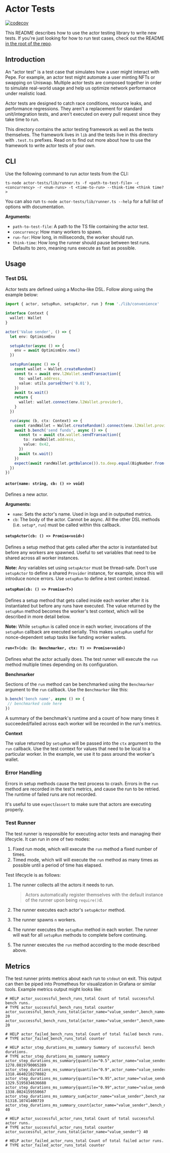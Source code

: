 # Actor Tests

[![codecov](https://codecov.io/gh/ethereum-pepe/pepe/branch/develop/graph/badge.svg?token=0VTG7PG7YR&flag=actor-tests-tests)](https://codecov.io/gh/ethereum-pepe/pepe)

This README describes how to use the actor testing library to write new tests. If you're just looking for how to run test cases, check out the README [in the root of the repo](../README.md).

## Introduction

An "actor test" is a test case that simulates how a user might interact with Pepe. For example, an actor test might automate a user minting NFTs or swapping on Uniswap. Multiple actor tests are composed together in order to simulate real-world usage and help us optimize network performance under realistic load.

Actor tests are designed to catch race conditions, resource leaks, and performance regressions. They aren't a replacement for standard unit/integration tests, and aren't executed on every pull request since they take time to run.

This directory contains the actor testing framework as well as the tests themselves. The framework lives in `lib` and the tests live in this directory with `.test.ts` prefixes. Read on to find out more about how to use the framework to write actor tests of your own.

## CLI

Use the following command to run actor tests from the CLI:

```
ts-node actor-tests/lib/runner.ts -f <path-to-test-file> -c <concurrency> -r <num-runs> -t <time-to-run> --think-time <think time?>
```

You can also run `ts-node actor-tests/lib/runner.ts --help` for a full list of options with documentation.

**Arguments:**

- `path-to-test-file`: A path to the TS file containing the actor test.
- `concurrency`: How many workers to spawn.
- `run-for`: How long, in milliseconds, the worker should run.
- `think-time`: How long the runner should pause between test runs. Defaults to zero, meaning runs execute as fast as possible.

## Usage

### Test DSL

Actor tests are defined using a Mocha-like DSL. Follow along using the example below:

```typescript
import { actor, setupRun, setupActor, run } from './lib/convenience'

interface Context {
  wallet: Wallet
}

actor('Value sender', () => {
  let env: OptimismEnv

  setupActor(async () => {
    env = await OptimismEnv.new()
  })

  setupRun(async () => {
    const wallet = Wallet.createRandom()
    const tx = await env.l2Wallet.sendTransaction({
      to: wallet.address,
      value: utils.parseEther('0.01'),
    })
    await tx.wait()
    return {
      wallet: wallet.connect(env.l2Wallet.provider),
    }
  })

  run(async (b, ctx: Context) => {
    const randWallet = Wallet.createRandom().connect(env.l2Wallet.provider)
    await b.bench('send funds', async () => {
      const tx = await ctx.wallet.sendTransaction({
        to: randWallet.address,
        value: 0x42,
      })
      await tx.wait()
    })
    expect(await randWallet.getBalance()).to.deep.equal(BigNumber.from(0x42))
  })
})
```

#### `actor(name: string, cb: () => void)`

Defines a new actor.

**Arguments:**

- `name`: Sets the actor's name. Used in logs and in outputted metrics.
- `cb`: The body of the actor. Cannot be async. All the other DSL methods (i.e. `setup*`, `run`) must be called within this callback.

#### `setupActor(cb: () => Promise<void>)`

Defines a setup method that gets called after the actor is instantiated but before any workers are spawned. Useful to set variables that need to be shared across all worker instances.

**Note:** Any variables set using `setupActor` must be thread-safe. Don't use `setupActor` to define a shared `Provider` instance, for example, since this will introduce nonce errors. Use `setupRun` to define a test context instead.

#### `setupRun(cb: () => Promise<T>)`

Defines a setup method that gets called inside each worker after it is instantiated but before any runs have executed. The value returned by the `setupRun` method becomes the worker's test context, which will be described in more detail below.

**Note:** While `setupRun` is called once in each worker, invocations of the `setupRun` callback are executed serially. This makes `setupRun` useful for nonce-dependent setup tasks like funding worker wallets.

#### `run<T>(cb: (b: Benchmarker, ctx: T) => Promise<void>)`

Defines what the actor actually does. The test runner will execute the `run` method multiple times depending on its configuration.

**Benchmarker**

Sections of the `run` method can be benchmarked using the `Benchmarker` argument to the `run` callback. Use the `Benchmarker` like this:

```typescript
b.bench('bench name', async () => {
 // benchmarked code here
})
```

A summary of the benchmark's runtime and a count of how many times it succeeded/failed across each worker will be recorded in the run's metrics.

**Context**

The value returned by `setupRun` will be passed into the `ctx` argument to the `run` callback. Use the test context for values that need to be local to a particular worker. In the example, we use it to pass around the worker's wallet.

### Error Handling

Errors in setup methods cause the test process to crash. Errors in the `run` method are recorded in the test's metrics, and cause the run to be retried. The runtime of failed runs are not recorded.

It's useful to use `expect`/`assert` to make sure that actors are executing properly.

### Test Runner

The test runner is responsible for executing actor tests and managing their lifecycle. It can run in one of two modes:

1. Fixed run mode, which will execute the `run` method a fixed number of times.
2. Timed mode, which will will execute the `run` method as many times as possible until a period of time has elapsed.

Test lifecycle is as follows:

1. The runner collects all the actors it needs to run.

	> Actors automatically register themselves with the default instance of the runner upon being `require()`d.
2. The runner executes each actor's `setupActor` method.
3. The runner spawns `n` workers.
4. The runner executes the `setupRun` method in each worker. The runner will wait for all `setupRun` methods to complete before continuing.
5. The runner executes the `run` method according to the mode described above.

## Metrics

The test runner prints metrics about each run to `stdout` on exit. This output can then be piped into Prometheus for visualization in Grafana or similar tools. Example metrics output might looks like:

```
# HELP actor_successful_bench_runs_total Count of total successful bench runs.
# TYPE actor_successful_bench_runs_total counter
actor_successful_bench_runs_total{actor_name="value_sender",bench_name="send_funds",worker_id="0"} 20
actor_successful_bench_runs_total{actor_name="value_sender",bench_name="send_funds",worker_id="1"} 20

# HELP actor_failed_bench_runs_total Count of total failed bench runs.
# TYPE actor_failed_bench_runs_total counter

# HELP actor_step_durations_ms_summary Summary of successful bench durations.
# TYPE actor_step_durations_ms_summary summary
actor_step_durations_ms_summary{quantile="0.5",actor_name="value_sender",bench_name="send_funds"} 1278.0819790065289
actor_step_durations_ms_summary{quantile="0.9",actor_name="value_sender",bench_name="send_funds"} 1318.4640210270882
actor_step_durations_ms_summary{quantile="0.95",actor_name="value_sender",bench_name="send_funds"} 1329.5195834636688
actor_step_durations_ms_summary{quantile="0.99",actor_name="value_sender",bench_name="send_funds"} 1338.0024159550667
actor_step_durations_ms_summary_sum{actor_name="value_sender",bench_name="send_funds"} 51318.10741400719
actor_step_durations_ms_summary_count{actor_name="value_sender",bench_name="send_funds"} 40

# HELP actor_successful_actor_runs_total Count of total successful actor runs.
# TYPE actor_successful_actor_runs_total counter
actor_successful_actor_runs_total{actor_name="value_sender"} 40

# HELP actor_failed_actor_runs_total Count of total failed actor runs.
# TYPE actor_failed_actor_runs_total counter
```
